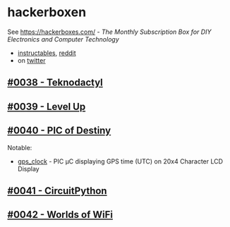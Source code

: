 # hackerboxen

See https://hackerboxes.com/ - *The Monthly Subscription Box for DIY Electronics and Computer Technology*

 - [instructables](https://www.instructables.com/member/HackerBoxes/), [reddit](https://www.reddit.com/r/hackerboxes/)
 - on [twitter](https://twitter.com/HackerBoxes)


## [#0038 - Teknodactyl](https://hackerboxes.com/collections/past-hackerboxes/products/hackerbox-0038-teknodactyl)


## [#0039 - Level Up](https://hackerboxes.com/collections/past-hackerboxes/products/hackerbox-0039-power-up)

## [#0040 - PIC of Destiny](https://hackerboxes.com/collections/past-hackerboxes/products/hackerbox-0040-pic-of-destiny)

Notable:

 - [gps_clock](hb_0040/projects/MPLABXProjects/gps_clock.X) - PIC µC displaying GPS time (UTC) on 20x4 Character LCD Display

## [#0041 - CircuitPython](https://hackerboxes.com/collections/past-hackerboxes/products/hackerbox-0041-circuitpython)

## [#0042 - Worlds of WiFi](https://hackerboxes.com/collections/past-hackerboxes/products/hackerbox-0041-circuitpython)
